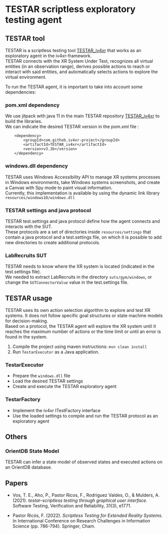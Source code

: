 # TESTAR scriptless exploratory testing agent

## TESTAR tool
TESTAR is a scriptless testing tool [TESTAR_iv4xr](https://github.com/iv4xr-project/TESTAR_iv4xr) that works as an exploratory agent in the iv4xr-framework.  
TESTAR connects with the XR System Under Test, recognizes all virtual entities (in an observation range), derives possible actions to reach or interact with said entities, and automatically selects actions to explore the virtual environment.  

To run the TESTAR agent, it is important to take into account some dependencies:

### pom.xml dependency
We use jitpack with java 11 in the main TESTAR repository [TESTAR_iv4xr](https://github.com/iv4xr-project/TESTAR_iv4xr) to build the libraries.  
We can indicate the desired TESTAR version in the pom.xml file :
```
    <dependency>
        <groupId>com.github.iv4xr-project</groupId>
        <artifactId>TESTAR_iv4xr</artifactId>
        <version>v3.3b</version>
    </dependency>
```

### windows.dll dependency
TESTAR uses Windows Accessibility API to manage XR systems processes in Windows environments, take Windows systems screenshots, and create a Canvas with Spy mode to paint visual information.  
Currently, this implementation is available by using the dynamic link library `resources/windows10/windows.dll`  

### TESTAR settings and java protocol
TESTAR test.settings and java protocol define how the agent connects and interacts with the SUT.  
These protocols are a set of directories inside `resources/settings` that contain a java protocol and a test.settings file, on which it is possible to add new directories to create additional protocols.  

### LabRecruits SUT
TESTAR needs to know where the XR system is located (indicated in the test.settings file).  
We needed to extract LabRecruits in the directory `suts/gym/windows`, or change the `SUTConnectorValue` value in the test.settings file.  

## TESTAR usage
TESTAR uses its own action selection algorithm to explore and test XR systems. It does not follow specific goal structures or state machine models for decision-making.  
Based on a protocol, the TESTAR agent will explore the XR system until it reaches the maximum number of actions or the time limit or until an error is found in the system.  

1. Compile the project using maven instructions: `mvn clean install`  
2. Run `TestarExecutor` as a Java application.  

### TestarExecutor
- Prepare the `windows.dll` file  
- Load the desired TESTAR settings  
- Create and execute the TESTAR exploratory agent  

### TestarFactory
- Implement the iv4xr ITestFactory interface  
- Use the loaded settings to compile and run the TESTAR protocol as an exploratory agent   

## Others

### OrientDB State Model
TESTAR can infer a state model of observed states and executed actions on an OrientDB database.  

## Papers

* Vos, T. E., Aho, P., Pastor Ricos, F., Rodriguez Valdes, O., & Mulders, A. (2021). *testar–scriptless testing through graphical user interface.* Software Testing, Verification and Reliability, 31(3), e1771.  

* Pastor Ricós, F. (2022). *Scriptless Testing for Extended Reality Systems.* In International Conference on Research Challenges in Information Science (pp. 786-794). Springer, Cham.